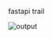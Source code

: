 fastapi trail

![output](https://github.com/sanjay-906/Learnings/assets/99668976/d1575f67-86be-48b9-9eec-f99ae6408ca7)
